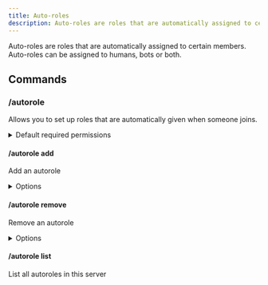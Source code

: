 ```yaml
---
title: Auto-roles
description: Auto-roles are roles that are automatically assigned to certain members. Auto-roles can be assigned to humans, bots or both.
---
```


Auto-roles are roles that are automatically assigned to certain members. Auto-roles can be assigned to humans, bots or both.

## Commands

### /autorole

Allows you to set up roles that are automatically given when someone joins.

<details><summary>Default required permissions</summary>

- **Manage roles**

</details>

#### /autorole add

Add an autorole

<details><summary>Options</summary>

- **role\***: The role that will be automatically added to new members
- **type\***: The type of members to receive this role
  - Humans
  - Bots
  - All

</details>

#### /autorole remove

Remove an autorole

<details><summary>Options</summary>

- **role\***: The autorole to remove
- **type\***: The type of members that were supposed to receive this role
  - Humans
  - Bots
  - All

</details>

#### /autorole list

List all autoroles in this server
